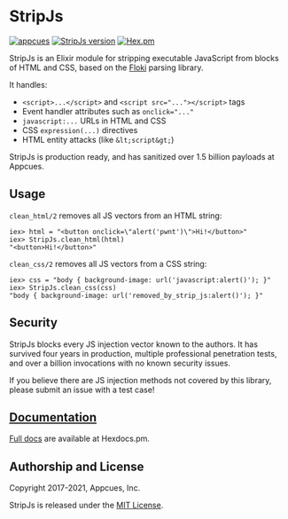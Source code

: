 # StripJs

[![appcues](https://circleci.com/gh/appcues/strip_js.svg?style=svg)](https://circleci.com/gh/appcues/strip_js)
[![StripJs version](https://img.shields.io/hexpm/v/strip_js.svg)](https://hex.pm/packages/strip_js)
[![Hex.pm](https://img.shields.io/hexpm/dt/strip_js.svg)](https://hex.pm/packages/strip_js)

StripJs is an Elixir module for stripping executable JavaScript from
blocks of HTML and CSS, based on the <a target=_blank
href="https://github.com/philss/floki">Floki</a> parsing library.

It handles:

* `<script>...</script>` and `<script src="..."></script>` tags
* Event handler attributes such as `onclick="..."`
* `javascript:...` URLs in HTML and CSS
* CSS `expression(...)` directives
* HTML entity attacks (like `&lt;script&gt;`)

StripJs is production ready, and has sanitized over 1.5 billion payloads
at Appcues.

## Usage

`clean_html/2` removes all JS vectors from an HTML string:

    iex> html = "<button onclick=\"alert('pwnt')\">Hi!</button>"
    iex> StripJs.clean_html(html)
    "<button>Hi!</button>"

`clean_css/2` removes all JS vectors from a CSS string:

    iex> css = "body { background-image: url('javascript:alert()'); }"
    iex> StripJs.clean_css(css)
    "body { background-image: url('removed_by_strip_js:alert()'); }"

## Security

StripJs blocks every JS injection vector known to the authors. It has
survived four years in production, multiple professional penetration
tests, and over a billion invocations with no known security issues.

If you believe there are JS injection methods not covered by this library,
please submit an issue with a test case!

## [Documentation](https://hexdocs.pm/strip_js/StripJs.html)

[Full docs](https://hexdocs.pm/strip_js/StripJs.html) are available at
Hexdocs.pm.

## Authorship and License

Copyright 2017-2021, Appcues, Inc.

StripJs is released under the
[MIT License](https://opensource.org/licenses/MIT).

